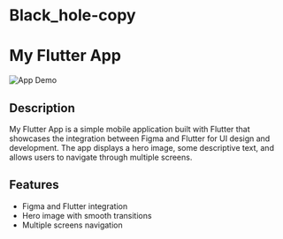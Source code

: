# Black_hole-copy

# My Flutter App

![App Demo](demo.gif)

## Description

My Flutter App is a simple mobile application built with Flutter that showcases the integration between Figma and Flutter for UI design and development. The app displays a hero image, some descriptive text, and allows users to navigate through multiple screens.

## Features

- Figma and Flutter integration
- Hero image with smooth transitions
- Multiple screens navigation


